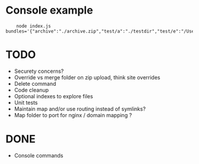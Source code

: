 # Console example

```
    node index.js bundles='{"archive":"./archive.zip","test/a":"./testdir","test/e":"/Users/sebb/Desktop/e"}'
```

# TODO

* Securety concerns?
* Override vs merge folder on zip upload, think site overrides
* Delete command
* Code cleanup
* Optional indexes to explore files
* Unit tests
* Maintain map and/or use routing instead of symlinks?
* Map folder to port for nginx / domain mapping ?

# DONE
* Console commands
